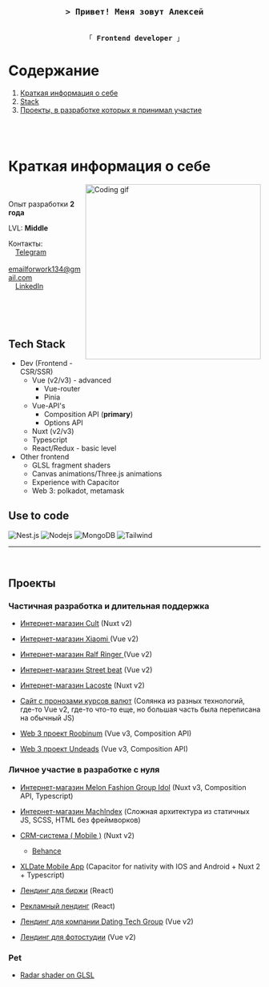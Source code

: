 <!-- Intro  -->
<br>
<br>
<h3 align="center">
        <samp>&gt; Привет! Меня зовут <b>Алексей</b>
        </samp>
</h3>

<p align="center">
  <samp>
    <br>
    「 <b>Frontend developer</b> 」
    <br>
  </samp>
</p>

# Содержание

1. [Краткая информация о себе](#about)
2. [Stack](#stack)
3. [Проекты, в разработке которых я принимал участие](#projects)
<br>
<br>

# Краткая информация о себе
<p id="about">
 <img align="right" width="350" src="https://raw.githubusercontent.com/alsiam/alsiam/main/assets/programmer.gif" alt="Coding gif" />

 <br>

  Опыт разработки <b>2 года</b>

  LVL: <b>Middle</b>

 Контакты:
 <br>
 &emsp;<a href="https://t.me/Darkkkstranger">Telegram</a>
 <br>
 &emsp;<a href="mailto:emailforwork134@gmail.com">emailforwork134@gmail.com</a>
 <br>
 &emsp;<a href="https://www.linkedin.com/in/aleksei-rybko-622874179/">LinkedIn</a>
</p>

<br/>
<br/>
<br/>

## Tech Stack <span id="stack"></span>

- Dev (Frontend - CSR/SSR)
  - Vue (v2/v3) - advanced
    - Vue-router
    - Pinia
  - Vue-API's
    - Composition API (**primary**)
    - Options API
  - Nuxt (v2/v3)
  - Typescript
  - React/Redux - basic level
- Other frontend
  - GLSL fragment shaders
  - Canvas animations/Three.js animations
  - Experience with Capacitor
  - Web 3: polkadot, metamask

## Use to code

![Nest.js](https://img.shields.io/badge/nest.js-000000?style=for-the-badge&logo=nextdotjs&logoColor=white)
![Nodejs](https://img.shields.io/badge/Nodejs-3C873A?style=for-the-badge&labelColor=black&logo=node.js&logoColor=3C873A)
![MongoDB](https://img.shields.io/badge/MongoDB-4EA94B?style=for-the-badge&logo=mongodb&logoColor=white)
![Tailwind](https://img.shields.io/badge/Tailwind_CSS-092749?style=for-the-badge&logo=tailwindcss&logoColor=06B6D4&labelColor=000000)

<hr/>
<br/>

## Проекты <span id="projects"></span>
### Частичная разработка и длительная поддержка
- [Интернет-магазин Cult](https://cult-brand.ru) (Nuxt v2)
- [Интернет-магазин Xiaomi ](https://ru-mi.com/) (Vue v2)
- [Интернет-магазин Ralf Ringer ](https://ralf.ru/) (Vue v2)
- [Интернет-магазин Street beat](https://street-beat.ru/) (Vue v2)
- [Интернет-магазин Lacoste](https://lacoste.ru/) (Nuxt v2)

- [Сайт с пронозами курсов валют](https://indexaco.com/ru) (Солянка из разных технологий, где-то Vue v2, где-то что-то еще, но большая часть была переписана на обычный JS)
- [Web 3 проект Roobinum](https://roobinium.ca/) (Vue v3, Composition API)
- [Web 3 проект Undeads](https://undeads.com/) (Vue v3, Composition API)

### Личное участие в разработке с нуля
- [Интернет-магазин Melon Fashion Group Idol](https://idol.ru) (Nuxt v3, Composition API, Typescript)
- [Интернет-магазин MachIndex](https://machindex.ru/) (Сложная архитектура из статичных JS, SCSS, HTML без фреймворков)
- [CRM-система ( Mobile )](https://easyus.app) (Nuxt v2)
  - [Behance](https://www.behance.net/gallery/131650661/EasyUs-CRM-System-UXUI)
- [XLDate Mobile App](https://www.behance.net/gallery/137004745/XLDate-Mobile-Dating-APP) (Capacitor for nativity with IOS and Android + Nuxt 2 + Typescript)

- [Лендинг для биржи](http://rebel.roobin.xyz/) (React)
- [Рекламный лендинг](http://horizon.roobin.xyz/) (React)
- [Лендинг для компании Dating Tech Group](https://dating-vacancy.vercel.app/) (Vue v2)
- [Лендинг для фотостудии](https://photo-samara.vercel.app/) (Vue v2)

### Pet
- [Radar shader on GLSL ](https://codesandbox.io/s/glsl-fragment-shader-forked-rgs5m2)
